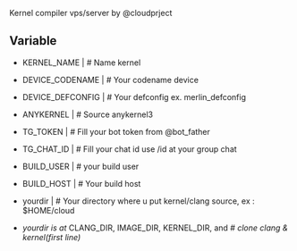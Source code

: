 Kernel compiler vps/server by @cloudprject


## Variable

- KERNEL_NAME |      # Name kernel
- DEVICE_CODENAME |  # Your codename device
- DEVICE_DEFCONFIG | # Your defconfig ex. merlin_defconfig
- ANYKERNEL |  # Source anykernel3
- TG_TOKEN |   # Fill your bot token from @bot_father
- TG_CHAT_ID | # Fill your chat id use /id at your group chat 
- BUILD_USER | # your build user 
- BUILD_HOST | # Your build host
- yourdir |    # Your directory where u put kernel/clang source, ex : $HOME/cloud

- _yourdir is at_ CLANG_DIR, IMAGE_DIR, KERNEL_DIR, and _# clone clang & kernel(first line)_
